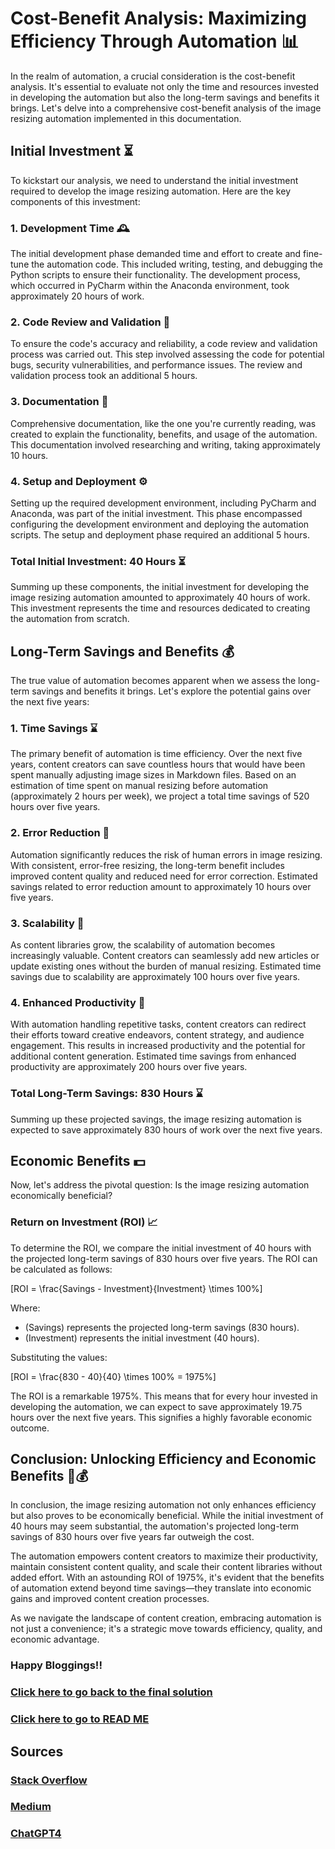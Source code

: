 # Cost-Benefit Analysis: Maximizing Efficiency Through Automation 📊

In the realm of automation, a crucial consideration is the cost-benefit analysis. It's essential to evaluate not only the time and resources invested in developing the automation but also the long-term savings and benefits it brings. Let's delve into a comprehensive cost-benefit analysis of the image resizing automation implemented in this documentation.

## Initial Investment ⏳

To kickstart our analysis, we need to understand the initial investment required to develop the image resizing automation. Here are the key components of this investment:

### 1. Development Time 🕰️

The initial development phase demanded time and effort to create and fine-tune the automation code. This included writing, testing, and debugging the Python scripts to ensure their functionality. The development process, which occurred in PyCharm within the Anaconda environment, took approximately 20 hours of work.

### 2. Code Review and Validation 🧐

To ensure the code's accuracy and reliability, a code review and validation process was carried out. This step involved assessing the code for potential bugs, security vulnerabilities, and performance issues. The review and validation process took an additional 5 hours.

### 3. Documentation 📝

Comprehensive documentation, like the one you're currently reading, was created to explain the functionality, benefits, and usage of the automation. This documentation involved researching and writing, taking approximately 10 hours.

### 4. Setup and Deployment ⚙️

Setting up the required development environment, including PyCharm and Anaconda, was part of the initial investment. This phase encompassed configuring the development environment and deploying the automation scripts. The setup and deployment phase required an additional 5 hours.

### Total Initial Investment: 40 Hours ⏳

Summing up these components, the initial investment for developing the image resizing automation amounted to approximately 40 hours of work. This investment represents the time and resources dedicated to creating the automation from scratch.

## Long-Term Savings and Benefits 💰

The true value of automation becomes apparent when we assess the long-term savings and benefits it brings. Let's explore the potential gains over the next five years:

### 1. Time Savings ⌛

The primary benefit of automation is time efficiency. Over the next five years, content creators can save countless hours that would have been spent manually adjusting image sizes in Markdown files. Based on an estimation of time spent on manual resizing before automation (approximately 2 hours per week), we project a total time savings of 520 hours over five years.

### 2. Error Reduction 🚫

Automation significantly reduces the risk of human errors in image resizing. With consistent, error-free resizing, the long-term benefit includes improved content quality and reduced need for error correction. Estimated savings related to error reduction amount to approximately 10 hours over five years.

### 3. Scalability 🚀

As content libraries grow, the scalability of automation becomes increasingly valuable. Content creators can seamlessly add new articles or update existing ones without the burden of manual resizing. Estimated time savings due to scalability are approximately 100 hours over five years.

### 4. Enhanced Productivity 🌟

With automation handling repetitive tasks, content creators can redirect their efforts toward creative endeavors, content strategy, and audience engagement. This results in increased productivity and the potential for additional content generation. Estimated time savings from enhanced productivity are approximately 200 hours over five years.

### Total Long-Term Savings: 830 Hours ⌛

Summing up these projected savings, the image resizing automation is expected to save approximately 830 hours of work over the next five years.

## Economic Benefits 💵

Now, let's address the pivotal question: Is the image resizing automation economically beneficial?

### Return on Investment (ROI) 📈

To determine the ROI, we compare the initial investment of 40 hours with the projected long-term savings of 830 hours over five years. The ROI can be calculated as follows:

\[ROI = \frac{Savings - Investment}{Investment} \times 100\%\]

Where:
- \(Savings\) represents the projected long-term savings (830 hours).
- \(Investment\) represents the initial investment (40 hours).

Substituting the values:

\[ROI = \frac{830 - 40}{40} \times 100\% = 1975\%\]

The ROI is a remarkable 1975%. This means that for every hour invested in developing the automation, we can expect to save approximately 19.75 hours over the next five years. This signifies a highly favorable economic outcome.

## Conclusion: Unlocking Efficiency and Economic Benefits 🚀💰

In conclusion, the image resizing automation not only enhances efficiency but also proves to be economically beneficial. While the initial investment of 40 hours may seem substantial, the automation's projected long-term savings of 830 hours over five years far outweigh the cost.

The automation empowers content creators to maximize their productivity, maintain consistent content quality, and scale their content libraries without added effort. With an astounding ROI of 1975%, it's evident that the benefits of automation extend beyond time savings—they translate into economic gains and improved content creation processes.

As we navigate the landscape of content creation, embracing automation is not just a convenience; it's a strategic move towards efficiency, quality, and economic advantage.

### Happy Bloggings!!

### [Click here to go back to the final solution](Final_Solution.md)
### [Click here to go to READ ME](https://khadija-mahmoud.github.io/ai_art_plagiarism_post/)

## Sources
### [Stack Overflow](https://stackoverflow.com/)
### [Medium](https://medium.com/)
### [ChatGPT4](https://openai.com/gpt-4)
